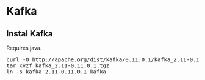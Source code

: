 # Kafka


## Instal Kafka

Requires java.

<pre>
curl -O http://apache.org/dist/kafka/0.11.0.1/kafka_2.11-0.11.0.1.tgz
tar xvzf kafka_2.11-0.11.0.1.tgz
ln -s kafka_2.11-0.11.0.1 kafka
</pre>


